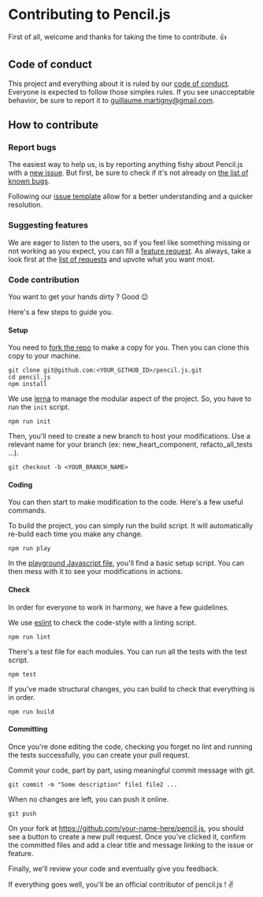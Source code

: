 # Contributing to Pencil.js

First of all, welcome and thanks for taking the time to contribute. :+1:

## Code of conduct

This project and everything about it is ruled by our [code of conduct](code_of_conduct.md).
Everyone is expected to follow those simples rules. If you see unacceptable behavior, be sure to report it to guillaume.martigny@gmail.com.

## How to contribute

### Report bugs

The easiest way to help us, is by reporting anything fishy about Pencil.js with a [new issue](https://github.com/pencil-js/pencil.js/issues/new).
But first, be sure to check if it's not already on [the list of known bugs](https://github.com/pencil-js/pencil.js/issues?q=is%3Aissue+is%3Aopen+label%3Abug).

Following our [issue template](issue_template.md) allow for a better understanding and a quicker resolution.

### Suggesting features

We are eager to listen to the users, so if you feel like something missing or not working as you expect, you can fill a [feature request](https://github.com/pencil-js/pencil.js/issues/new).
As always, take a look first at the [list of requests](https://github.com/pencil-js/pencil.js/issues?q=is%3Aissue+is%3Aopen+label%3Aenhancement+) and upvote what you want most.

### Code contribution

You want to get your hands dirty ? Good :wink:

Here's a few steps to guide you.

#### Setup

You need to [fork the repo](https://help.github.com/articles/fork-a-repo/) to make a copy for you.
Then you can clone this copy to your machine.

    git clone git@github.com:<YOUR_GITHUB_ID>/pencil.js.git
    cd pencil.js
    npm install

We use [lerna](https://lernajs.io/) to manage the modular aspect of the project. So, you have to run the `init` script.

    npm run init

Then, you'll need to create a new branch to host your modifications. Use a relevant name for your branch (ex: new_heart_component, refacto_all_tests ...).

    git checkout -b <YOUR_BRANCH_NAME>

#### Coding

You can then start to make modification to the code. Here's a few useful commands.

To build the project, you can simply run the build script. It will automatically re-build each time you make any change.

    npm run play

In the [playground Javascript file](https://github.com/pencil-js/pencil.js/blob/master/playground/playground.js), you'll find a basic setup script.
You can then mess with it to see your modifications in actions.

#### Check

In order for everyone to work in harmony, we have a few guidelines.

We use [eslint](https://eslint.org/) to check the code-style with a linting script.

    npm run lint

There's a test file for each modules. You can run all the tests with the test script.

    npm test

If you've made structural changes, you can build to check that everything is in order.

    npm run build

#### Committing

Once you're done editing the code, checking you forget no lint and running the tests successfully, you can create your pull request.

Commit your code, part by part, using meaningful commit message with git.

    git commit -m "Some description" file1 file2 ...

When no changes are left, you can push it online.

    git push

On your fork at https://github.com/your-name-here/pencil.js, you should see a button to create a new pull request.
Once you've clicked it, confirm the committed files and add a clear title and message linking to the issue or feature.

Finally, we'll review your code and eventually give you feedback.

If everything goes well, you'll be an official contributor of pencil.js ! :v:
